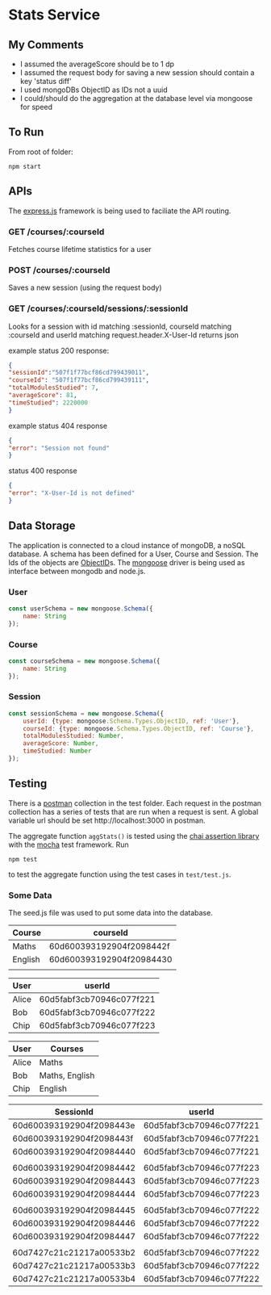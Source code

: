 # Stats Service

## My Comments
- I assumed the averageScore should be to 1 dp
- I assumed the request body for saving a new session should contain a key 'status diff'
- I used mongoDBs ObjectID as IDs not a uuid
- I could/should do the aggregation at the database level via mongoose for speed

## To Run
From  root of folder:
```
npm start
```

## APIs
The [express.js](https://expressjs.com/) framework is being used to faciliate the API routing.

### GET /courses/:courseId
Fetches course lifetime statistics for a user
### POST /courses/:courseId
Saves a new session (using the request body)
### GET /courses/:courseId/sessions/:sessionId
Looks for a session with id matching :sessionId, courseId matching :courseId and userId matching request.header.X-User-Id 
returns json

example status 200 response:

```JSON
{
"sessionId":"507f1f77bcf86cd799439011",
"courseId": "507f1f77bcf86cd799439111",
"totalModulesStudied": 7,
"averageScore": 81,
"timeStudied": 2220000
}
```

example status 404 response
```JSON
{
"error": "Session not found"
}
```

status 400 response
```JSON
{
"error": "X-User-Id is not defined"
}
```

## Data Storage
The application is connected to a cloud instance of mongoDB, a noSQL database. A schema has been defined for a User, Course and Session. The Ids of the objects are [ObjectID](https://docs.mongodb.com/manual/reference/method/ObjectId/)s. The [mongoose](https://mongoosejs.com/) driver is being used as interface between mongodb and node.js.

### User
```javascript
const userSchema = new mongoose.Schema({
	name: String
});
```

### Course
```javascript
const courseSchema = new mongoose.Schema({
	name: String
});
```

### Session
```javascript
const sessionSchema = new mongoose.Schema({
	userId: {type: mongoose.Schema.Types.ObjectID, ref: 'User'},
	courseId: {type: mongoose.Schema.Types.ObjectID, ref: 'Course'},
	totalModulesStudied: Number,
	averageScore: Number,
	timeStudied: Number
});
```

## Testing
There is a [postman](http://postman.com) collection in the test folder. Each request in the postman collection has a series of tests that are run when a request is sent. A global variable url should be set http://localhost:3000 in postman.

The aggregate function `aggStats()` is tested using the [chai assertion library](https://www.chaijs.com/api/assert/) with the [mocha](https://mochajs.org/#getting-started) test framework. Run
```
npm test
```
to test the aggregate function using the test cases in `test/test.js`.

### Some Data

The seed.js file was used to put some data into the database.

| Course  | courseId                 |
|---------|--------------------------|
| Maths   | 60d600393192904f2098442f |
| English | 60d600393192904f20984430 |
|         |                          | 


| User    | userId                   |
|---------|--------------------------|
| Alice   | 60d5fabf3cb70946c077f221 |
| Bob     | 60d5fabf3cb70946c077f222 |
| Chip    | 60d5fabf3cb70946c077f223 |



| User  | Courses        |
|-------|----------------|
| Alice | Maths          |
| Bob   | Maths, English |
| Chip  | English        |


| SessionId                | userId                   | courseId                 |
|--------------------------|--------------------------|--------------------------|
| 60d600393192904f2098443e | 60d5fabf3cb70946c077f221 | 60d600393192904f2098442f | 
| 60d600393192904f2098443f | 60d5fabf3cb70946c077f221 | 60d600393192904f2098442f | 
| 60d600393192904f20984440 | 60d5fabf3cb70946c077f221 | 60d600393192904f2098442f | 
|                          |                          |                          |
| 60d600393192904f20984442 | 60d5fabf3cb70946c077f223 | 60d600393192904f20984430 | 
| 60d600393192904f20984443 | 60d5fabf3cb70946c077f223 | 60d600393192904f20984430 | 
| 60d600393192904f20984444 | 60d5fabf3cb70946c077f223 | 60d600393192904f20984430 | 
|                          |                          |                          |
| 60d600393192904f20984445 | 60d5fabf3cb70946c077f222 | 60d600393192904f20984430 | 
| 60d600393192904f20984446 | 60d5fabf3cb70946c077f222 | 60d600393192904f20984430 | 
| 60d600393192904f20984447 | 60d5fabf3cb70946c077f222 | 60d600393192904f20984430 | 
|                          |                          |                          |
| 60d7427c21c21217a00533b2 | 60d5fabf3cb70946c077f222 | 60d600393192904f2098442f | 
| 60d7427c21c21217a00533b3 | 60d5fabf3cb70946c077f222 | 60d600393192904f2098442f | 
| 60d7427c21c21217a00533b4 | 60d5fabf3cb70946c077f222 | 60d600393192904f2098442f | 
